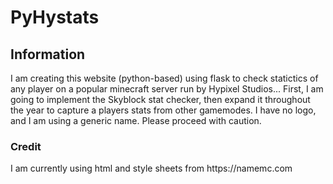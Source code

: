 <h1><strong>PyHystats</strong></h1>
<h2> Information </h2>
<p> I am creating this website (python-based) using flask to check statictics of any player on a popular minecraft server run by Hypixel Studios... First, I am going to implement the Skyblock stat checker, then expand it throughout the year to capture a players stats from other gamemodes. I have no logo, and I am using a generic name. Please proceed with caution. </p>
<h3> Credit </h3>
<p> I am currently using html and style sheets from https://namemc.com </p>
